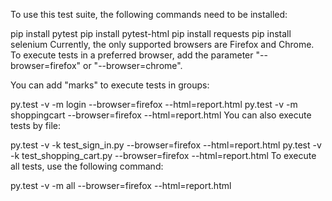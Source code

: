 To use this test suite, the following commands need to be installed:

pip install pytest
pip install pytest-html
pip install requests
pip install selenium
Currently, the only supported browsers are Firefox and Chrome. To execute tests in a preferred browser, add the parameter "--browser=firefox" or "--browser=chrome".

You can add "marks" to execute tests in groups:

py.test -v -m login --browser=firefox --html=report.html
py.test -v -m shoppingcart --browser=firefox --html=report.html
You can also execute tests by file:

py.test -v -k test_sign_in.py --browser=firefox --html=report.html
py.test -v -k test_shopping_cart.py --browser=firefox --html=report.html
To execute all tests, use the following command:

py.test -v -m all --browser=firefox --html=report.html